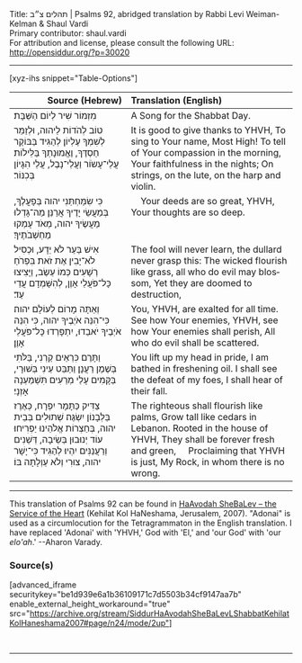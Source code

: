 <html>
<head></head>
<body>
Title: תהלים צ״ב | Psalms 92, abridged translation by Rabbi Levi Weiman-Kelman & Shaul Vardi<br />
Primary contributor: shaul.vardi<br />
For attribution and license, please consult the following URL: <a href="http://opensiddur.org/?p=30020">http://opensiddur.org/?p=30020</a>
<p />
<hr />

[xyz-ihs snippet="Table-Options"]<table style="margin-left: auto; margin-right: auto;" class="draggable">
<thead><tr><th id="x" style="text-align: right;">Source (Hebrew)</th><th style="text-align: left;">Translation (English)</th></tr></thead>
<tbody>
<tr><td style="vertical-align:top;">
<div class="liturgy" lang="he">
מִזְמוֹר שִׁיר לְיוֹם הַשַּׁבָּת׃
</span></div></td>
 
<td style="vertical-align:top;">
<div class="english" lang="en">
A Song for the Shabbat Day.
</div></td></tr>


<tr><td style="vertical-align:top;">
<div class="liturgy" lang="he">
טוֹב לְהֹדוֹת לַיהוה, 
וּלְזַמֵּר לְשִׁמְךָ עֶלְיוֹן׃
לְהַגִּיד בַּבּוֹקֶר חַסְדֶּךָ, 
וֶאֱמוּנָתְךָ בַּלֵּילוֹת׃
עֲלֵי־עָשֹוֹר וַעֲלֵי־נָבֶל, עֲלֵי הִגָּיוֹן בְּכִנּוֹר׃
</span></div></td>
 
<td style="vertical-align:top;">
<div class="english" lang="en">
It is good to give thanks to YHVH,
To sing to Your name, Most High!
To tell of Your compassion in the morning,
Your faithfulness in the nights;
On strings, on the lute, on the harp and violin.
</div></td></tr>


<tr><td style="vertical-align:top;">
<div class="liturgy" lang="he">
כִּי שִׂמַּחְתַּנִי יהוה בְּפָעֳלֶךָ, 
בְּמַעֲשֵׂי יָדֶיךָ אֲרַנֵּן׃
מַה־גָּדְלוּ מַעֲשֶׂיךָ יהוה, 
מְאֹד עָמְקוּ מַחְשְׁבֹתֶיךָ׃
</span></div></td>
 
<td style="vertical-align:top;">
<div class="english" lang="en">
&nbsp;
&nbsp;
Your deeds are so great, YHVH, 
Your thoughts are so deep.
</div></td></tr>


<tr><td style="vertical-align:top;">
<div class="liturgy" lang="he">
אִישׁ בַּעַר לֹא יֵדָע, 
וּכְסִיל לֹא־יָבִין אֶת זֹאת׃
בִּפְרֹחַ רְשָׁעִים כְּמוֹ עֵשֶׂב,
וַיָּצִיצוּ כָּל־פֹּעֲלֵי אָוֶן, 
לְהִשָּׁמְדָם עֲדֵי עַד׃
</span></div></td>
 
<td style="vertical-align:top;">
<div class="english" lang="en">
The fool will never learn, 
the dullard never grasp this:
The wicked flourish like grass, 
all who do evil may blossom,
Yet they are doomed to destruction,
</div></td></tr>


<tr><td style="vertical-align:top;">
<div class="liturgy" lang="he">
וְאַתָּה מָרוֹם לְעוֹלָם יהוה׃
כִּי־הִנֵּה אֹיְבֶיךָ יהוה, 
כִּי הִנֵּה אֹיְבֶיךָ יֹאבֵדוּ,
יִתְפָּרְדוּ כָּל־פֹּעֲלֵי אָוֶן׃
</span></div></td>
 
<td style="vertical-align:top;">
<div class="english" lang="en">
You, YHVH, are exalted for all time.
See how Your enemies, YHVH, 
see how Your enemies shall perish,
All who do evil shall be scattered.
</div></td></tr>


<tr><td style="vertical-align:top;">
<div class="liturgy" lang="he">
וַתָּרֶם כִּרְאֵים קַרְנִי, 
בַּלֹּתִי בְּשֶׁמֶן רַעֲנָן׃
וַתַּבֵּט עֵינִי בְּשׁוּרָי, 
בַּקָּמִים עָלַי מְרֵעִים תִּשְׁמַעְנָה אָזְנָי׃
</span></div></td>
 
<td style="vertical-align:top;">
<div class="english" lang="en">
You lift up my head in pride,
I am bathed in freshening oil.
I shall see the defeat of my foes,
I shall hear of their fall.
</div></td></tr>


<tr><td style="vertical-align:top;">
<div class="liturgy" lang="he">
צַדִּיק כַּתָּמָר יִפְרָח, 
כְּאֶרֶז בַּלְּבָנוֹן יִשְׂגֶּה׃
שְׁתוּלִים בְּבֵית יהוה, 
בְּחַצְרוֹת אֱלֹהֵינוּ יַפְרִיחוּ׃
עוֹד יְנוּבוּן בְּשֵׂיבָה, 
דְּשֵׁנִים וְרַעֲנַנִּים יִהְיוּ׃
לְהַגִּיד כִּי־יָשָׁר יהוה, 
צוּרִי וְלֹא עַוְלָתָה בּוֹ׃
</span></div></td>
 
<td style="vertical-align:top;">
<div class="english" lang="en">
The righteous shall flourish like palms,
Grow tall like cedars in Lebanon.
Rooted in the house of YHVH,
They shall be forever fresh and green,
&nbsp;
&nbsp;
Proclaiming that YHVH is just,
My Rock, in whom there is no wrong.
</div></td></tr>
</tbody></table>

<hr />

This translation of Psalms 92 can be found in <a href="http://opensiddur.org/?p=12061">HaAvodah SheBaLev – the Service of the Heart</a> (Kehilat Kol HaNeshama, Jerusalem, 2007). "Adonai" is used as a circumlocution for the Tetragrammaton in the English translation.  I have replaced 'Adonai' with 'YHVH,' God with 'El,' and 'our God' with 'our <em>elo'ah</em>.' --Aharon Varady.

<h3>Source(s)</h3>

[advanced_iframe securitykey="be1d939e6a1b36109171c7d5503b34cf9147aa7b" enable_external_height_workaround="true" src="https://archive.org/stream/SiddurHaAvodahSheBaLevLShabbatKehilatKolHaneshama2007#page/n24/mode/2up"]

&nbsp;

<hr />

&nbsp;
</body>
</html>